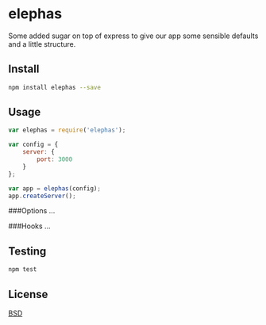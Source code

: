 elephas
=======================

Some added sugar on top of express to give our app some sensible defaults and a little structure.

## Install

```sh
npm install elephas --save
```

## Usage

```js
var elephas = require('elephas');

var config = {
	server: {
    	port: 3000
    }
};

var app = elephas(config);
app.createServer();

```

###Options
...

###Hooks
...


## Testing

```js
npm test
```

## License
[BSD](https://github.com/bigdatr/elephas/blob/master/LICENSE)